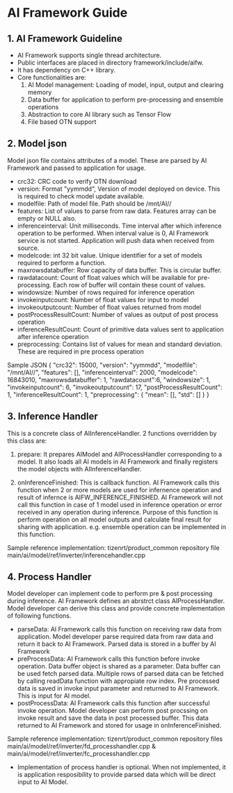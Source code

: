 # **AI Framework Guide**
## **1. AI Framework Guideline**
- AI Framework supports single thread architecture.
- Public interfaces are placed in directory framework/include/aifw.
- It has dependency on C++ library.
- Core functionalities are:
  1. AI Model management: Loading of model, input, output and clearing memory
  2. Data buffer for application to perform pre-processing and ensemble operations
  3. Abstraction to core AI library such as Tensor Flow
  4. File based OTN support

## **2. Model json**
Model json file contains attributes of a model. These are parsed by AI Framework and passed to application for usage.

- crc32: CRC code to verify OTN download
- version: Format "yymmdd", Version of model deployed on device. This is required to check model update available.
- modelfile: Path of model file. Path should be /mnt/AI/<prd>/<filename>
- features: List of values to parse from raw data. Features array can be empty or NULL also.
- inferenceinterval: Unit milliseconds. Time interval after which inference operation to be performed. When interval value is 0, AI Framework service is not started. Application will push data when received from source. 
- modelcode: int 32 bit value. Unique identifier for a set of models required to perform a function.
- maxrowsdatabuffer: Row capacity of data buffer. This is circular buffer.
- rawdatacount: Count of float values which will be available for pre-processing. Each row of buffer will contain these count of values.
- windowsize: Number of rows required for inference operation
- invokeinputcount: Number of float values for input to model 
- invokeoutputcount: Number of float values returned from model
- postProcessResultCount: Number of values as output of post process operation
- inferenceResultCount: Count of primitive data values sent to application after inference operation
- preprocessing: Contains list of values for mean and standard deviation. These are required in pre process operation

Sample JSON
{
    "crc32": 15000,
    "version": "yymmdd",
    "modelfile": "/mnt/AI/<prd>/<filename>",
    "features": [],
    "inferenceinterval": 2000,
    "modelcode": 16843010,
    "maxrowsdatabuffer": 1,
    "rawdatacount":6,
    "windowsize": 1,
    "invokeinputcount": 6,
    "invokeoutputcount": 17,
    "postProcessResultCount": 1,
    "inferenceResultCount": 1,
    "preprocessing": {
        "mean": [],
        "std": []
    }
}

## **3. Inference Handler**
This is a concrete class of AIInferenceHandler. 2 functions overridden by this class are:
1. prepare: It prepares AIModel and AIProcessHandler corresponding to a model. It also loads all AI models in AI Framework and finally registers the model objects with AIInferenceHandler.
   
2. onInferenceFinished: This is callback function. AI Framework calls this function when 2 or more models are used for infernence operation and result of infernce is AIFW_INFERENCE_FINISHED.
   AI Framework will not call this function in case of 1 model used in inference operation or error received in any operation during inference.
   Purpose of this function is perform operation on all model outputs and calculate final result for sharing with application. e.g. ensemble operation can be implemented in this function.

Sample reference implementation: tizenrt/product_common repository file main/ai/model/ref/inverter/inferencehandler.cpp

## **4. Process Handler**
Model developer can implement code to perform pre & post processing during inference. AI Framework defines an abrstrct class AIProcessHandler. Model developer can derive this class and provide concrete implementation of following functions.

- parseData: AI Framework calls this function on receiving raw data from application. Model developer parse required data from raw data and return it back to AI Framework. Parsed data is stored in a buffer by AI Framework
- preProcessData: AI Framework calls this function before invoke operation. Data buffer object is shared as a parameter. Data buffer can be used fetch parsed data. Multiple rows of parsed data can be fetched by calling readData function with appropiate row index.
  Pre processed data is saved in invoke input parameter and returned to AI Framework. This is input for AI model.
- postProcessData: AI Framework calls this function after successful invoke operation. Model developer can perform post procssing on invoke result and save the data in post processed buffer. This data returned to AI Framework and stored for usage in onInferenceFinished.

Sample reference implementation: tizenrt/product_common repository files main/ai/model/ref/inverter/fd_processhandler.cpp & main/ai/model/ref/inverter/fc_processhandler.cpp

* Implementation of process handler is optional. When not implemented, it is application resposibility to provide parsed data which will be direct input to AI Model.

